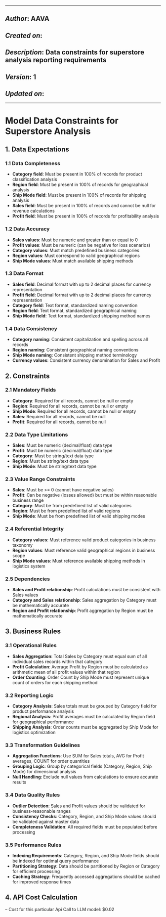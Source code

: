 ____________________________________________
## *Author*: AAVA
## *Created on*: 
## *Description*: Data constraints for superstore analysis reporting requirements
## *Version*: 1
## *Updated on*: 
_____________________________________________

# Model Data Constraints for Superstore Analysis

## 1. Data Expectations

### 1.1 Data Completeness
- **Category field**: Must be present in 100% of records for product classification analysis
- **Region field**: Must be present in 100% of records for geographical analysis
- **Ship Mode field**: Must be present in 100% of records for shipping analysis
- **Sales field**: Must be present in 100% of records and cannot be null for revenue calculations
- **Profit field**: Must be present in 100% of records for profitability analysis

### 1.2 Data Accuracy
- **Sales values**: Must be numeric and greater than or equal to 0
- **Profit values**: Must be numeric (can be negative for loss scenarios)
- **Category values**: Must match predefined business categories
- **Region values**: Must correspond to valid geographical regions
- **Ship Mode values**: Must match available shipping methods

### 1.3 Data Format
- **Sales field**: Decimal format with up to 2 decimal places for currency representation
- **Profit field**: Decimal format with up to 2 decimal places for currency representation
- **Category field**: Text format, standardized naming convention
- **Region field**: Text format, standardized geographical naming
- **Ship Mode field**: Text format, standardized shipping method names

### 1.4 Data Consistency
- **Category naming**: Consistent capitalization and spelling across all records
- **Region naming**: Consistent geographical naming conventions
- **Ship Mode naming**: Consistent shipping method terminology
- **Currency values**: Consistent currency denomination for Sales and Profit

## 2. Constraints

### 2.1 Mandatory Fields
- **Category**: Required for all records, cannot be null or empty
- **Region**: Required for all records, cannot be null or empty
- **Ship Mode**: Required for all records, cannot be null or empty
- **Sales**: Required for all records, cannot be null
- **Profit**: Required for all records, cannot be null

### 2.2 Data Type Limitations
- **Sales**: Must be numeric (decimal/float) data type
- **Profit**: Must be numeric (decimal/float) data type
- **Category**: Must be string/text data type
- **Region**: Must be string/text data type
- **Ship Mode**: Must be string/text data type

### 2.3 Value Range Constraints
- **Sales**: Must be >= 0 (cannot have negative sales)
- **Profit**: Can be negative (losses allowed) but must be within reasonable business range
- **Category**: Must be from predefined list of valid categories
- **Region**: Must be from predefined list of valid regions
- **Ship Mode**: Must be from predefined list of valid shipping modes

### 2.4 Referential Integrity
- **Category values**: Must reference valid product categories in business taxonomy
- **Region values**: Must reference valid geographical regions in business scope
- **Ship Mode values**: Must reference available shipping methods in logistics system

### 2.5 Dependencies
- **Sales and Profit relationship**: Profit calculations must be consistent with Sales values
- **Category and Sales relationship**: Sales aggregation by Category must be mathematically accurate
- **Region and Profit relationship**: Profit aggregation by Region must be mathematically accurate

## 3. Business Rules

### 3.1 Operational Rules
- **Sales Aggregation**: Total Sales by Category must equal sum of all individual sales records within that category
- **Profit Calculation**: Average Profit by Region must be calculated as arithmetic mean of all profit values within that region
- **Order Counting**: Order Count by Ship Mode must represent unique count of orders for each shipping method

### 3.2 Reporting Logic
- **Category Analysis**: Sales totals must be grouped by Category field for product performance analysis
- **Regional Analysis**: Profit averages must be calculated by Region field for geographical performance
- **Shipping Analysis**: Order counts must be aggregated by Ship Mode for logistics optimization

### 3.3 Transformation Guidelines
- **Aggregation Functions**: Use SUM for Sales totals, AVG for Profit averages, COUNT for order quantities
- **Grouping Logic**: Group by categorical fields (Category, Region, Ship Mode) for dimensional analysis
- **Null Handling**: Exclude null values from calculations to ensure accurate results

### 3.4 Data Quality Rules
- **Outlier Detection**: Sales and Profit values should be validated for business-reasonable ranges
- **Consistency Checks**: Category, Region, and Ship Mode values should be validated against master data
- **Completeness Validation**: All required fields must be populated before processing

### 3.5 Performance Rules
- **Indexing Requirements**: Category, Region, and Ship Mode fields should be indexed for optimal query performance
- **Partitioning Strategy**: Data should be partitioned by Region or Category for efficient processing
- **Caching Strategy**: Frequently accessed aggregations should be cached for improved response times

## 4. API Cost Calculation

– Cost for this particular Api Call to LLM model: $0.02